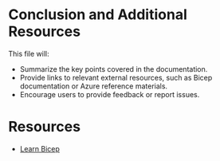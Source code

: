 # Conclusion and Additional Resources

This file will:

- Summarize the key points covered in the documentation.
- Provide links to relevant external resources, such as Bicep documentation or Azure reference materials.
- Encourage users to provide feedback or report issues.

# Resources

- [Learn Bicep](https://learn.microsoft.com/en-us/events/learn-events/learnlive-iac-and-bicep/)
